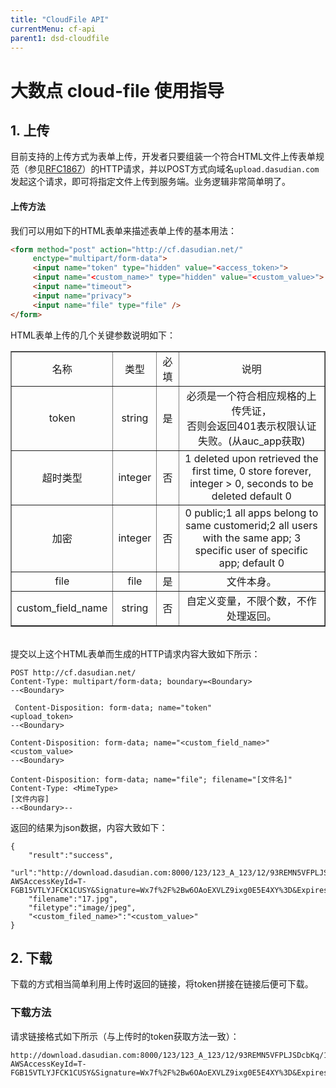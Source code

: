 ```yaml
---
title: "CloudFile API"
currentMenu: cf-api
parent1: dsd-cloudfile
---
```


# 大数点 cloud-file 使用指导

## 1. 上传
目前支持的上传方式为表单上传，开发者只要组装一个符合HTML文件上传表单规范（参见[RFC1867](http://www.ietf.org/rfc/rfc1867.txt)）的HTTP请求，并以POST方式向域名`upload.dasudian.com`发起这个请求，即可将指定文件上传到服务端。业务逻辑非常简单明了。
#### 上传方法
我们可以用如下的HTML表单来描述表单上传的基本用法：
    
```html
<form method="post" action="http://cf.dasudian.net/"
     enctype="multipart/form-data">
     <input name="token" type="hidden" value="<access_token>">
     <input name="<custom_name>" type="hidden" value="<custom_value>">
     <input name="timeout">
     <input name="privacy">
     <input name="file" type="file" />
</form>

```  
 HTML表单上传的几个关键参数说明如下：  
 
<table  border="1" width="600px">
<tbody>
<tr><td align="center">名称</td><td align="center">类型</td><td align="center">必填</td><td align="center">说明</td></tr>
<tr><td align="center">token</td><td align="center">string</td><td align="center">是</td><td align="center">必须是一个符合相应规格的上传凭证，</br>否则会返回401表示权限认证失败。(从auc_app获取)</td></tr>
<tr><td align="center">超时类型</td><td align="center">integer</td><td align="center">否</td><td align="center">1 deleted upon retrieved the first time, 0 store forever, integer > 0, seconds to be deleted  default 0</td></tr>
<tr><td align="center">加密</td><td align="center">integer</td><td align="center">否</td><td align="center">0 public;1 all apps belong to same customerid;2 all users with the same app; 3 specific user of specific app;  default 0</td></tr>
<tr><td align="center">file</td><td align="center">file</td><td align="center">是</td><td align="center">文件本身。</td></tr>
<tr><td align="center">custom_field_name</td><td align="center">string</td><td align="center">否</td><td align="center">自定义变量，不限个数，不作处理返回。</td></tr>
</tbody>
</table>
<br>
提交以上这个HTML表单而生成的HTTP请求内容大致如下所示：

    POST http://cf.dasudian.net/
    Content-Type: multipart/form-data; boundary=<Boundary>
    --<Boundary>
  
     Content-Disposition: form-data; name="token"
    <upload_token>
    --<Boundary>
  
    Content-Disposition: form-data; name="<custom_field_name>"
    <custom_value>
    --<Boundary>

    Content-Disposition: form-data; name="file"; filename="[文件名]"
    Content-Type: <MimeType>
    [文件内容]
    --<Boundary>--

返回的结果为json数据，内容大致如下：

    {
        "result":"success",
        "url":"http://download.dasudian.com:8000/123/123_A_123/12/93REMN5VFPLJSDcbKq/17.jpg?AWSAccessKeyId=T-FGB15VTLYJFCK1CUSY&Signature=Wx7f%2F%2Bw6OAoEXVLZ9ixg0E5E4XY%3D&Expires=0",
        "filename":"17.jpg",
        "filetype":"image/jpeg",
        "<custom_filed_name>":"<custom_value>"
    }

## 2. 下载
下载的方式相当简单利用上传时返回的链接，将token拼接在链接后便可下载。
### 下载方法

请求链接格式如下所示（与上传时的token获取方法一致）：

    http://download.dasudian.com:8000/123/123_A_123/12/93REMN5VFPLJSDcbKq/17.jpg?AWSAccessKeyId=T-FGB15VTLYJFCK1CUSY&Signature=Wx7f%2F%2Bw6OAoEXVLZ9ixg0E5E4XY%3D&Expires=0&token=g2gCaAJoA2IAAAffYQxhHmgDYRJhAWEVbQAAAGjUGuHfs%2FaxwGSFbZqrPq51M0jrxCcNOBHaNH5%2BVTnaAuoe2lRgwapX3DlvpWZabErw38o0f6SW%2BOj8bFnXkG5M3lCTATJKObAazHATsp7zO3%2FLpw83SRRRpgbQ9w1y2i4vT8utHmQtHQ%3D%3D
